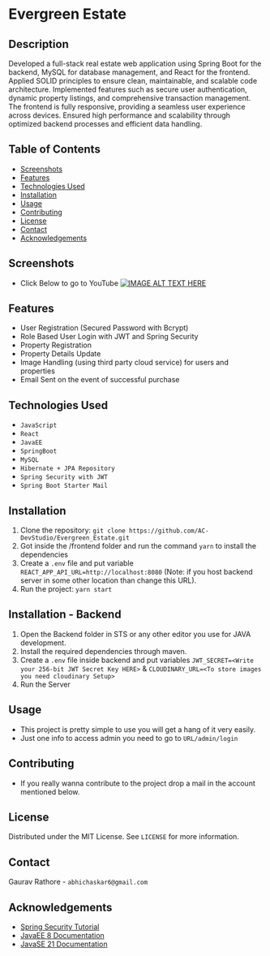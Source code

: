 # Evergreen Estate
## Description
Developed a full-stack real estate web application using Spring Boot for the backend, MySQL for database management, and React for the frontend. Applied SOLID principles to ensure clean, maintainable, and scalable code architecture. Implemented features such as secure user authentication, dynamic property listings, and comprehensive transaction management. The frontend is fully responsive, providing a seamless user experience across devices. Ensured high performance and scalability through optimized backend processes and efficient data handling.
## Table of Contents
- [Screenshots](#screenshots)
- [Features](#features)
- [Technologies Used](#technologies-used)
- [Installation](#installation)
- [Usage](#usage)
- [Contributing](#contributing)
- [License](#license)
- [Contact](#contact)
- [Acknowledgements](#acknowledgements)
## Screenshots
- Click Below to go to YouTube
[![IMAGE ALT TEXT HERE](https://upload.wikimedia.org/wikipedia/commons/thumb/2/20/YouTube_2024.svg/1920px-YouTube_2024.svg.png)](https://www.youtube.com/watch?v=33ruK10ncos)
## Features
- User Registration (Secured Password with Bcrypt)
- Role Based User Login with JWT and Spring Security
- Property Registration
- Property Details Update
- Image Handling (using third party cloud service) for users and properties
- Email Sent on the event of successful purchase

## Technologies Used
- `JavaScript`
- `React`
- `JavaEE`
- `SpringBoot`
- `MySQL`
- `Hibernate + JPA Repository`
- `Spring Security with JWT`
- `Spring Boot Starter Mail`
## Installation
1. Clone the repository: `git clone https://github.com/AC-DevStudio/Evergreen_Estate.git`
2. Got inside the /frontend folder and run the command `yarn` to install the dependencies
3. Create a `.env` file and put variable `REACT_APP_API_URL=http://localhost:8080` (Note: if you host backend server in some other location than change this URL).
4. Run the project: `yarn start`
## Installation - Backend
1. Open the Backend folder in STS or any other editor you use for JAVA development.
2. Install the required dependencies through maven.
3. Create a `.env` file inside backend and put variables `JWT_SECRET=<Write your 256-bit JWT Secret Key HERE>` & `CLOUDINARY_URL=<To store images you need cloudinary Setup>`
4. Run the Server
## Usage
* This project is pretty simple to use you will get a hang of it very easily.
* Just one info to access admin you need to go to `URL/admin/login`
## Contributing
* If you really wanna contribute to the project drop a mail in the account mentioned below.
## License
Distributed under the MIT License. See `LICENSE` for more information.
## Contact
Gaurav Rathore - `abhichaskar6@gmail.com` 
## Acknowledgements
- [Spring Security Tutorial](https://www.youtube.com/watch?v=29vmP4YLwyo&list=PLxhSr_SLdXGOpdX60nHze41CvExvBOn09)
- [JavaEE 8 Documentation](https://javaee.github.io/javaee-spec/javadocs/)
- [JavaSE 21 Documentation](https://docs.oracle.com/en/java/javase/21/docs/api/index.html)
